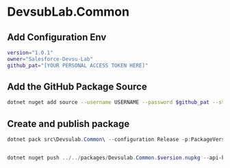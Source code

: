 # DevsubLab.Common

## Add Configuration Env
```bash
version="1.0.1"
owner="Salesforce-Devsu-Lab"
github_pat="[YOUR PERSONAL ACCESS TOKEN HERE]"
```

## Add the GitHub Package Source
```bash
dotnet nuget add source --username USERNAME --password $github_pat --store-password-in-clear-text --name github "https://nuget.pkg.github.com/$owner/index.json"
```

## Create and publish package

```powershell
dotnet pack src\Devsulab.Common\ --configuration Release -p:PackageVersion=$version -p:RepositoryUrl=https://github.com/$owner/devsulab.common -o ..\packages


dotnet nuget push ../../packages/Devsulab.Common.$version.nupkg --api-key $github_pat --source "github"
```